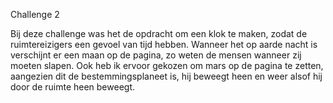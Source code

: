 Challenge 2

Bij deze challenge was het de opdracht om een klok te maken, zodat de ruimtereizigers een gevoel van tijd hebben. Wanneer het op aarde nacht is verschijnt er een maan op de pagina, zo weten de mensen wanneer zij moeten slapen. Ook heb ik ervoor gekozen om mars op de pagina te zetten, aangezien dit de bestemmingsplaneet is, hij beweegt heen en weer alsof hij door de ruimte heen beweegt.

